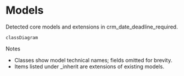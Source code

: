 # Models

Detected core models and extensions in crm_date_deadline_required.

```mermaid
classDiagram
```

Notes
- Classes show model technical names; fields omitted for brevity.
- Items listed under _inherit are extensions of existing models.
